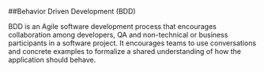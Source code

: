 ##Behavior Driven Development (BDD) 

BDD is an Agile software development process that encourages collaboration among developers, 
QA and non-technical or business participants in a software project. 
It encourages teams to use conversations and concrete examples to formalize a shared understanding of how the application should behave.